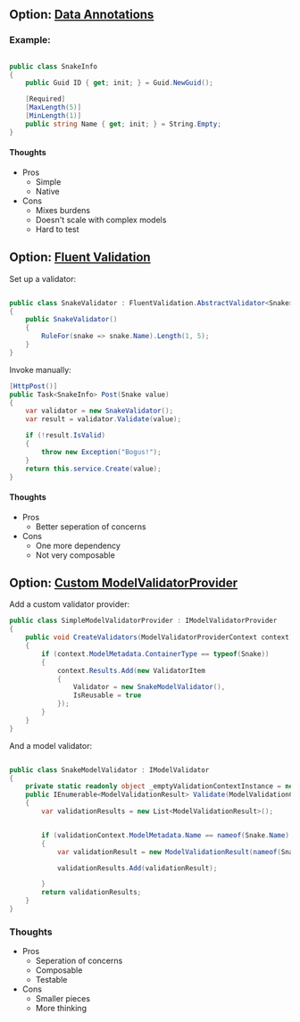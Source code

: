 


## Option: [Data Annotations](https://docs.microsoft.com/en-us/dotnet/api/system.componentmodel.dataannotations)

### Example:

```csharp

public class SnakeInfo
{
	public Guid ID { get; init; } = Guid.NewGuid();

	[Required]
	[MaxLength(5)]
	[MinLength(1)]
	public string Name { get; init; } = String.Empty;
}

```

#### Thoughts
* Pros
  - Simple
  - Native
* Cons
  - Mixes burdens
  - Doesn't scale with complex models
  - Hard to test





## Option: [Fluent Validation](https://docs.fluentvalidation.net/)

Set up a validator:
```csharp

public class SnakeValidator : FluentValidation.AbstractValidator<Snake>
{
    public SnakeValidator()
    {
        RuleFor(snake => snake.Name).Length(1, 5);
    }
}

```

Invoke manually:
```csharp
[HttpPost()]
public Task<SnakeInfo> Post(Snake value)
{
	var validator = new SnakeValidator();
	var result = validator.Validate(value);

	if (!result.IsValid)
	{
		throw new Exception("Bogus!");
	}
	return this.service.Create(value);
}
```

#### Thoughts
* Pros
  - Better seperation of concerns
* Cons
  - One more dependency
  - Not very composable




## Option: [Custom ModelValidatorProvider](https://docs.microsoft.com/en-us/dotnet/api/system.web.mvc.modelvalidatorprovider)

Add a custom validator provider:
```csharp
public class SimpleModelValidatorProvider : IModelValidatorProvider
{
    public void CreateValidators(ModelValidatorProviderContext context)
    {
        if (context.ModelMetadata.ContainerType == typeof(Snake))
        {
            context.Results.Add(new ValidatorItem
            {
                Validator = new SnakeModelValidator(),
                IsReusable = true
            });
        }
    }
}

```

And a model validator:

```csharp

public class SnakeModelValidator : IModelValidator
{
    private static readonly object _emptyValidationContextInstance = new object();
    public IEnumerable<ModelValidationResult> Validate(ModelValidationContext validationContext)
    {
        var validationResults = new List<ModelValidationResult>();


        if (validationContext.ModelMetadata.Name == nameof(Snake.Name) && String.IsNullOrEmpty((string?)validationContext.Model))
        {
            var validationResult = new ModelValidationResult(nameof(Snake.Name), "Name is required");

            validationResults.Add(validationResult);

        }
        return validationResults;
    }
}
```



### Thoughts
* Pros
  - Seperation of concerns
  - Composable
  - Testable
* Cons 
  - Smaller pieces
  - More thinking